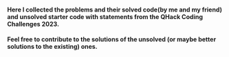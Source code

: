 #### Here I collected the problems and their solved code(by me and my friend) and unsolved starter code with statements from the **QHack Coding Challenges 2023**.


#### Feel free to contribute to the solutions of the unsolved (or maybe better solutions to the existing) ones.
